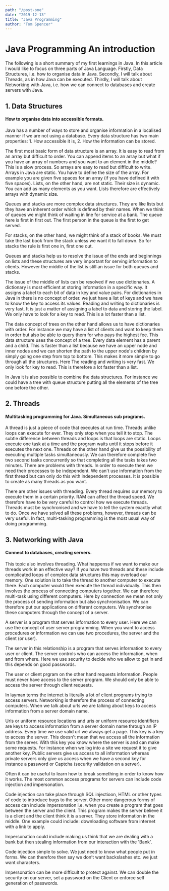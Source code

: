 ```yaml
---
path: "/post-one"
date: "2019-12-13"
title: "Java Programming"
author: "Tom Spencer"
---
```


# Java Programming An introduction

The following is a short summary of my first learnings in Java. In this article I would like to focus on three parts of Java Language. Firstly, Data Structures, i.e. how to organise data in Java. Secondly, I will talk about Threads, as in how Java can be executed. Thirdly, I will talk about Networking with Java, i.e. how we can connect to databases and create servers with Java.

## 1. Data Structures
#### How to organise data into accessible formats.

Java has a number of ways to store and organise information in a localised manner if we are not using a database. Every data structure has two main properties: 1. How accessible it is, 2. How the information can be stored.

The first most basic form of data structure is an array. It is easy to read from an array but difficult to order. You can append items to an array but what if you have an array of numbers and you want to an element in the middle? This is a slow process. So arrays are easy to read but difficult to write. Arrays in Java are static. You have to define the size of the array. For example you are given five spaces for an array (if you have defined it with five spaces). Lists, on the other hand, are not static. Their size is dynamic. You can add as many elements as you want. Lists therefore are effectively arrays with dynamic size.

Queues and stacks are more complex data structures. They are like lists but they have an inherent order which is defined by their names. When we think of queues we might think of waiting in line for service at a bank. The queue here is first in first out. The first person in the queue is the first to get served.

For stacks, on the other hand, we might think of a stack of books. We must take the last book from the stack unless we want it to fall down. So for stacks the rule is first one in, first one out.

Queues and stacks help us to resolve the issue of the ends and beginnings on lists and these structures are very important for serving information to clients. However the middle of the list is still an issue for both queues and stacks.

The issue of the middle of lists can be resolved if we use dictionaries. A dictionary is most efficient at storing information in a specific way. It assigns a label to each bit of data in key and value pairs. For dictionaries in Java in there is no concept of order. we just have a list of keys and we have to know the key to access its values. Reading and writing to dictionaries is very fast. It is just a matter of assigning a label to data and storing the label. We only have to look for a key to read. This is a lot faster than a list.

The data concept of trees on the other hand allows us to have dictionaries with order. For instance we may have a list of clients and want to keep them in order but also be able to query them for who pays the highest fee. This data structure uses the concept of a tree. Every data element has a parent and a child. This is faster than a list because we have an upper node and inner nodes and we can shorten the path to the upper node's children by simply going one step from top to bottom. This makes it more simple to go through all the structures. Here The reading and writing is very fast.
We only look for key to read. This is therefore a lot faster than a list.

In Java it is also possible to combine the data structures. For instance we could have a tree with queue structure putting all the elements of the tree one before the other.

## 2. Threads
#### Multitasking programming for Java. Simultaneous sub programs.

A thread is just a piece of code that executes at run time. Threads unlike loops can execute for ever. They only stop when you tell it to stop. The subtle difference between threads and loops is that loops are static. Loops execute one task at a time and the program waits until it stops before it executes the next one. Threads on the other hand give us the possibility of executing multiple tasks simultaneously. We can therefore complete five two second tasks concurrently so that completing all the tasks takes two minutes. There are problems with threads. In order to execute them we need their processes to be independent. We can't use information from the first thread but can only do this with independent processes. It is possible to create as many threads as you want.

There are other issues with threading. Every thread requires our memory to execute them in a certain priority. RAM can affect the thread speed. We therefore have to be very careful to control how we execute threads. Threads must be synchronised and we have to tell the system exactly what to do. Once we have solved all these problems, however, threads can be very useful. In fact, multi-tasking programming is the most usual way of doing programming.

## 3. Networking with Java
#### Connect to databases, creating servers.

This topic also involves threading. What happenss if we want to make our threads work in an effective way? If you have two threads and these include complicated loops of complex data structures this may overload our memory. One solution is to take the thread to another computer to execute there. Each computer would then execute the thread individually. This then involves the process of connecting computers together. We can therefore multi-task using different computers. Here by connection we mean not only the process of sending information but also synchronisation. We can therefore put our applications on different computers. We synchronise these computers through the concept of a server.

A server is a program that serves information to every user. Here we can use the concept of user server programming. When you want to access procedures or information we can use two procedures, the server and the client (or user).

The server in this relationship is a program that serves information to every user or client. The server controls who can access the information, when and from where. Here we use security to decide who we allow to get in and this depends on good passwords.

The user or client prgram on the other hand requests information. People must never have access to the server program. We should only be able to access the server through client requests.

In layman terms the internet is literally a lot of client programs trying to access servers. Networking is therefore the process of connecting computers. When we talk about urls we are talking about keys to access information from a server domain name.

Urls or uniform resource locations and uris or uniform resource identifiers are keys to access information from a server domain name through an IP address. Every time we use valid url we always get a page. This key is a key to access the server. This doesn't mean that we access all the information from the server. With this key you know where the server is and can make some requests. For instance when we log into a site we request it to give another key. Public servers give us access to all information whereas private servers only give us access when we have a second key for instance a password or Captcha (security validation on a server).

Often it can be useful to learn how to break something in order to know how it works. The most common access programs for servers can include code injection and impersonation.

Code injection can take place through SQL injectioon, HTML or other types of code to introduce bugs to the server. Other more dangerous forms of access can include impersonation i.e. when you create a program that goes between the server and the client. This program makes the server believe it is a client and the client think it is a server. They store information in the middle. One example could include: downloading software from internet with a link to apply. 

Impersonation could include making us think that we are dealing with a bank but then stealing information from our interaction with the 'Bank'.

Code injection simple to solve. We just need to know what people put in forms. We can therefore then say we don’t want backslashes etc. we just want characters. 

Impersonation can be more difficult to protect against. We can double the security on our server, set a password on the Client or enforce self generation of passwords.


